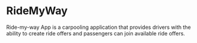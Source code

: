 # RideMyWay
Ride-my-way App is a carpooling application that provides drivers with the ability to create ride offers and passengers can join available ride offers.
